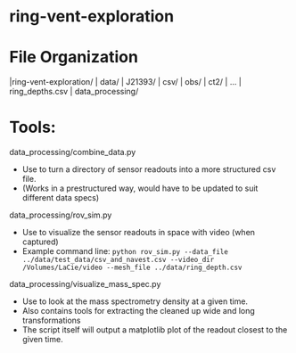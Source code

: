# ring-vent-exploration


# File Organization
|ring-vent-exploration/
    | data/
        | J21393/
            | csv/
            | obs/
            | ct2/
            | ...
        | ring_depths.csv
    | data_processing/
    


# Tools: 
data_processing/combine_data.py
- Use to turn a directory of sensor readouts into a more structured csv file.
- (Works in a prestructured way, would have to be updated to suit different data specs)

data_processing/rov_sim.py
- Use to visualize the sensor readouts in space with video (when captured)
- Example command line:
`python rov_sim.py --data_file ../data/test_data/csv_and_navest.csv --video_dir /Volumes/LaCie/video --mesh_file ../data/ring_depth.csv`

data_processing/visualize_mass_spec.py
- Use to look at the mass spectrometry density at a given time. 
- Also contains tools for extracting the cleaned up wide and long transformations
- The script itself will output a matplotlib plot of the readout closest to the given time.